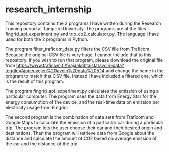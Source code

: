 # research_internship
This repository contains the 2 programs I have written during the Research Training period at Tampere University. The programs are at the files
fingrid_api_experiment.py and trip_co2_calculator.py. The language I have used for both the 2 programs in Python.

The program filter_traficom_data.py filters the CSV file from Traficom. Because the original CSV file is very huge, I cannot include that to this repository.
If you wish to run that program, please download the original file from https://www.traficom.fi/fi/ajankohtaista/avoin-data?toggle=Ajoneuvojen%20avoin%20data%205.14
and change the name in the program to match that CSV file. Instead I have included a filtered one, which is the result of this program.

The program fingrid_api_experiment.py calculates the emission of using a particular computer. The program uses the data from Energy Star for the energy consumption
of the device, and the real-time data on emission per electricity usage from Fingrid.

The second program is the combination of data sets from Traficom and Google Maps to calculate the emission of a particular car during a particular trip. The program
lets the user choose their car and their desired origin and destinations. Then the program will retrieve data from Google about the distance and calculate the amount
of CO2 based on average emission of the car and the distance of the trip.

